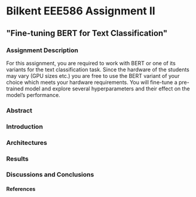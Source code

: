 # Bilkent EEE586 Assignment II
## "Fine-tuning BERT for Text Classification"
### Assignment Description
For this assignment, you are required to work with BERT or one of its variants for the text classification task. Since the hardware of the students may vary (GPU sizes etc.) you are free to use the BERT variant of your choice which meets your hardware requirements. You will fine-tune a pre-trained model and explore several hyperparameters and their effect on the model’s performance.
### Abstract
### Introduction
### Architectures
### Results
### Discussions and Conclusions
#### References
